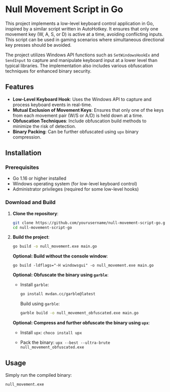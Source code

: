 # Null Movement Script in Go

This project implements a low-level keyboard control application in Go, inspired by a similar script written in AutoHotkey. It ensures that only one movement key (W, A, S, or D) is active at a time, avoiding conflicting inputs. This script can be used in gaming scenarios where simultaneous directional key presses should be avoided.

The project utilizes Windows API functions such as `SetWindowsHookEx` and `SendInput` to capture and manipulate keyboard input at a lower level than typical libraries. The implementation also includes various obfuscation techniques for enhanced binary security.

## Features

- **Low-Level Keyboard Hook**: Uses the Windows API to capture and process keyboard events in real-time.
- **Mutual Exclusion of Movement Keys**: Ensures that only one of the keys from each movement pair (W/S or A/D) is held down at a time.
- **Obfuscation Techniques**: Include obfuscation build methods to minimize the risk of detection.
- **Binary Packing**: Can be further obfuscated using `upx` binary compression.

## Installation

### Prerequisites
- Go 1.16 or higher installed
- Windows operating system (for low-level keyboard control)
- Administrator privileges (required for some low-level hooks)

### Download and Build

1. **Clone the repository**:
    ```bash
    git clone https://github.com/yourusername/null-movement-script-go.git
    cd null-movement-script-go
    ```

2. **Build the project**:
    ```bash
    go build -o null_movement.exe main.go
    ```

   **Optional: Build without the console window**:
   ```
   go build -ldflags="-H windowsgui" -o null_movement.exe main.go
   ```   

   **Optional: Obfuscate the binary using `garble`**:
    * Install `garble`:
      ```bash
      go install mvdan.cc/garble@latest
      ```

      Build using `garble`:
       ```bash
       garble build -o null_movement_obfuscated.exe main.go
       ```

   **Optional: Compress and further obfuscate the binary using `upx`**:
      * Install `upx`:
       ```
       choco install upx
       ```

      * Pack the binary:
       ```
       upx --best --ultra-brute null_movement_obfuscated.exe
       ```

## Usage

Simply run the compiled binary:

```bash
null_movement.exe
